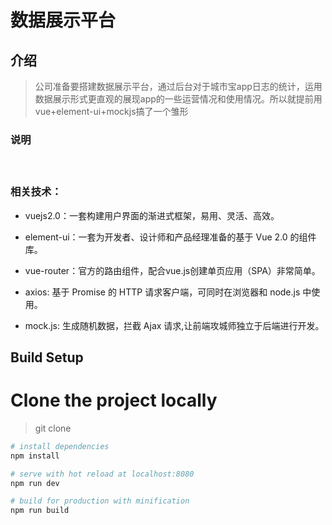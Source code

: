# 数据展示平台
>
## 介绍
>  公司准备要搭建数据展示平台，通过后台对于城市宝app日志的统计，运用数据展示形式更直观的展现app的一些运营情况和使用情况。所以就提前用vue+element-ui+mockjs搞了一个雏形

### 说明

　　

### 相关技术：

* vuejs2.0：一套构建用户界面的渐进式框架，易用、灵活、高效。

* element-ui：一套为开发者、设计师和产品经理准备的基于 Vue 2.0 的组件库。

* vue-router：官方的路由组件，配合vue.js创建单页应用（SPA）非常简单。

* axios: 基于 Promise 的 HTTP 请求客户端，可同时在浏览器和 node.js 中使用。

* mock.js: 生成随机数据，拦截 Ajax 请求,让前端攻城师独立于后端进行开发。


## Build Setup

# Clone the project locally
> git clone
``` bash
# install dependencies
npm install

# serve with hot reload at localhost:8080
npm run dev

# build for production with minification
npm run build
```
